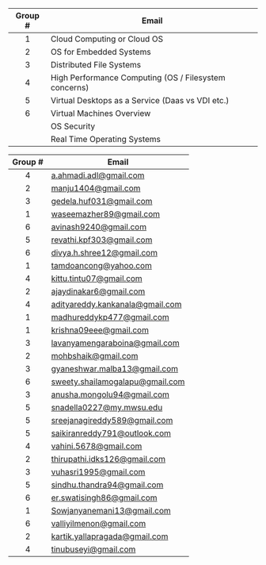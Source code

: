 |Group #   | Email   |
|:--------:|-----------|
|    1     | Cloud Computing or Cloud OS |
|    2     | OS for Embedded Systems |
|    3     | Distributed File Systems |
|    4     | High Performance Computing (OS / Filesystem concerns) |
|    5     | Virtual Desktops as a Service (Daas vs VDI etc.) |
|     6    | Virtual Machines Overview |
|         | OS Security |
|         | Real Time Operating Systems |

|Group #   | Email   |
|:---------:|-----------|
|4|a.ahmadi.adl@gmail.com|
|2|manju1404@gmail.com|
|3|gedela.huf031@gmail.com|
|1|waseemazher89@gmail.com|
|6|avinash9240@gmail.com|
|5|revathi.kpf303@gmail.com|
|6|divya.h.shree12@gmail.com|
|1|tamdoancong@yahoo.com|
|4|kittu.tintu07@gmail.com|
|2|ajaydinakar6@gmail.com|
|4|adityareddy.kankanala@gmail.com|
|1|madhureddykp477@gmail.com|
|1|krishna09eee@gmail.com|
|3|lavanyamengaraboina@gmail.com|
|2|mohbshaik@gmail.com|
|3|gyaneshwar.malba13@gmail.com|
|6|sweety.shailamogalapu@gmail.com|
|3|anusha.mongolu94@gmail.com|
|5|snadella0227@my.mwsu.edu|
|5|sreejanagireddy589@gmail.com|
|5|saikiranreddy791@outlook.com|
|4|vahini.5678@gmail.com|
|2|thirupathi.idks126@gmail.com|
|3|vuhasri1995@gmail.com|
|5|sindhu.thandra94@gmail.com|
|6|er.swatisingh86@gmail.com|
|1|Sowjanyanemani13@gmail.com|
|6|valliyilmenon@gmail.com|
|2|kartik.yallapragada@gmail.com|
|4|tinubuseyi@gmail.com|


